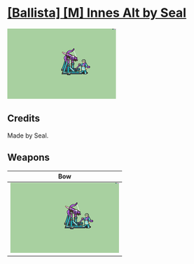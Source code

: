 # [\[Ballista\] \[M\] Innes Alt by Seal](./)
 

<img src="./5.%20Bow/Bow_000.png" alt="[Ballista] [M] Innes Alt by Seal standing" />

## Credits

Made by Seal.

## Weapons
 

|Bow |
|  :---: |
| <img alt="Bow animation" src="./5.%20Bow/Bow.gif" /> |

